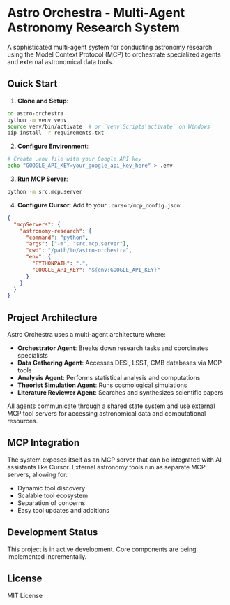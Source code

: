 # Astro Orchestra - Multi-Agent Astronomy Research System

A sophisticated multi-agent system for conducting astronomy research using the Model Context Protocol (MCP) to orchestrate specialized agents and external astronomical data tools.

## Quick Start

1. **Clone and Setup**:
```bash
cd astro-orchestra
python -m venv venv
source venv/bin/activate  # or `venv\Scripts\activate` on Windows
pip install -r requirements.txt
```

2. **Configure Environment**:
```bash
# Create .env file with your Google API key
echo "GOOGLE_API_KEY=your_google_api_key_here" > .env
```

3. **Run MCP Server**:
```bash
python -m src.mcp.server
```

4. **Configure Cursor**:
Add to your `.cursor/mcp_config.json`:
```json
{
  "mcpServers": {
    "astronomy-research": {
      "command": "python",
      "args": ["-m", "src.mcp.server"],
      "cwd": "/path/to/astro-orchestra",
      "env": {
        "PYTHONPATH": ".",
        "GOOGLE_API_KEY": "${env:GOOGLE_API_KEY}"
      }
    }
  }
}
```

## Project Architecture

Astro Orchestra uses a multi-agent architecture where:

- **Orchestrator Agent**: Breaks down research tasks and coordinates specialists
- **Data Gathering Agent**: Accesses DESI, LSST, CMB databases via MCP tools
- **Analysis Agent**: Performs statistical analysis and computations
- **Theorist Simulation Agent**: Runs cosmological simulations
- **Literature Reviewer Agent**: Searches and synthesizes scientific papers

All agents communicate through a shared state system and use external MCP tool servers for accessing astronomical data and computational resources.

## MCP Integration

The system exposes itself as an MCP server that can be integrated with AI assistants like Cursor. External astronomy tools run as separate MCP servers, allowing for:

- Dynamic tool discovery
- Scalable tool ecosystem
- Separation of concerns
- Easy tool updates and additions

## Development Status

This project is in active development. Core components are being implemented incrementally.

## License

MIT License 
